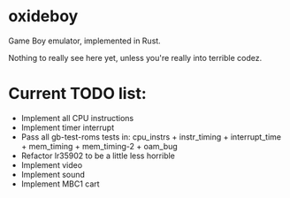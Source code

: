 # oxideboy

Game Boy emulator, implemented in Rust.

Nothing to really see here yet, unless you're really into terrible codez.

# Current TODO list:

 * Implement all CPU instructions
 * Implement timer interrupt
 * Pass all gb-test-roms tests in: cpu_instrs + instr_timing + interrupt_time + mem_timing + mem_timing-2 + oam_bug
 * Refactor lr35902 to be a little less horrible
 * Implement video
 * Implement sound
 * Implement MBC1 cart
